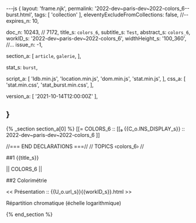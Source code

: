 ---js
{
  layout:    'frame.njk',
  permalink: '2022-dev~paris-dev~2022-colors_6--burst.html',
  tags:      [ 'collection' ],
  eleventyExcludeFromCollections: false,
  //-- expires_n: 10,

  doc_n:      10243,        // 7172,
  title_s:    `colors_6`,
  subtitle_s: `Test`,
  abstract_s: `colors_6`,
  workID_s:   '2022-dev~paris-dev~2022-colors_6',
  widthHeight_s:  '100_360',
  //... issue_n: -1,

  section_a:
  [
    `article`,
    `galerie`,
  ],

  stat_s: `burst`,

  script_a:
  [
    'Idb.min.js',
    'location.min.js',
    'dom.min.js',
    'stat.min.js',
  ],
  css_a:
  [
    'stat.min.css',
    'stat_burst.min.css',
  ],

  version_a:
  [
    '2021-10-14T12:00:00Z'
  ],

}
---
{% _section section_a[0] %}
[[=  COLORS_6  ::
     [[₉  {{C_o.INS_DISPLAY_s}}  :: 2022-dev~paris-dev~2022-colors_6 ]]

//=== END DECLARATIONS ===//
//  TOPICS
‹colors_6›
//



##1  {{title_s}}

||  COLORS_6  ||




##2  Colorimétrie

<<  Présentation  ::  {{U_o.url_s}}{{workID_s}}.html  >>

Répartition chromatique (échelle logarithmique)

{% end_section %}
